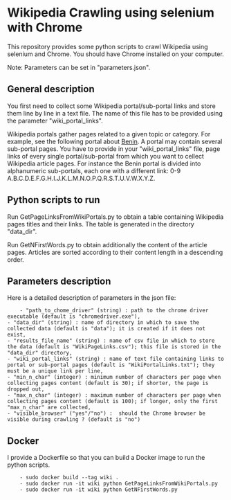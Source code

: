 # Wikipedia Crawling using selenium with Chrome

This repository provides some python scripts to crawl Wikipedia using selenium and Chrome. You should have Chrome installed on your computer.

Note: Parameters can be set in "parameters.json".


## General description

You first need to collect some Wikipedia portal/sub-portal links and store them line by line in a text file. The name of this file has to be provided using the parameter "wiki_portal_links".

Wikipedia portals gather pages related to a given topic or category.
For example, see the following portal about [Benin](https://fr.wikipedia.org/wiki/Cat%C3%A9gorie:Portail:B%C3%A9nin/Articles_li%C3%A9s).
A portal may contain several sub-portal pages. You have to provide in your "wiki_portal_links" file, page links of every single portal/sub-portal from which you want to cellect Wikipedia article pages.
For instance the Benin portal is divided into alphanumeric sub-portals, each one with a different link: 0-9 A.B.C.D.E.F.G.H.I.J.K.L.M.N.O.P.Q.R.S.T.U.V.W.X.Y.Z.

## Python scripts to run

Run GetPageLinksFromWikiPortals.py to obtain a table containing Wikipedia pages titles and their links. The table is generated in the directory "data_dir".

Run GetNFirstWords.py to obtain additionally the content of the article pages. Articles are sorted according to their content length in a descending order.

## Parameters description

Here is a detailed description of parameters in the json file:

		- "path_to_chome_driver" (string) : path to the chrome driver executable (default is "chromedriver.exe"),
    - "data_dir" (string) : name of directory in which to save the collected data (default is "data"); it is created if it does not exist,
    - "results_file_name" (string) : name of csv file in which to store the data (default is "WikiPageLinks.csv"); this file is stored in the "data_dir" directory,
    - "wiki_portal_links" (string) : name of text file containing links to portal or sub-portal pages (default is "WikiPortalLinks.txt"); they must be a unique link per line,
    - "min_n_char" (integer) : minimum number of characters per page when collecting pages content (default is 30); if shorter, the page is dropped out,
    - "max_n_char" (integer) : maximum number of characters per page when collecting pages content (default is 100); if longer, only the first "max_n_char" are collected,
    - "visible_browser" ("yes"/"no") :  should the Chrome browser be visible during crawling ? (default is "no")


## Docker
I provide a Dockerfile so that you can build a Docker image to run the python scripts.

		- sudo docker build --tag wiki .
		- sudo docker run -it wiki python GetPageLinksFromWikiPortals.py
		- sudo docker run -it wiki python GetNFirstWords.py
